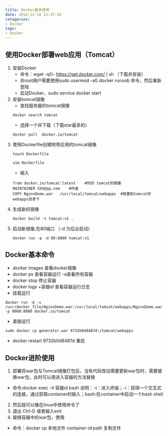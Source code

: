 ```yaml
---
title: Docker基本使用
date: 2018-12-18 22:37:50
categories:
- Docker
tags:
- Docker
---
```

## 使用Docker部署web应用（Tomcat）
1. 安装Docker
    - 命令：wget -qO- https://get.docker.com/ | sh （下载并安装）
    - 非root用户需要使用sudo usermod -aG docker runoob 命令，然后重新登陆
    - 启动Docker，sudo service docker start
2. 安装tomcat镜像
    - 查找服务器的tomcat镜像
    ````
    docker search tomcat 
    ````
    - 选择一个并下载（下载star最多的）
    ````
    docker pull  docker.io/tomcat
    ````
3. 使用Dockerfile创建附带应用的tomcat镜像
    ````
    touch Dockerfile
    
    vim Dockerfile
    ````
    - 输入
    ````
    from docker.io/tomcat:latest    #你的 tomcat的镜像
    MAINTAINER XXX@qq.com    #作者
    COPY NginxDemo.war   /usr/local/tomcat/webapps  #放置到tomcat的webapps目录下
    ````
4. 生成新的镜像
    ````
    docker build -t tomcat:v1 .
    ````
5. 启动新镜像,在80端口 （-d 为后台启动）
    ````
    docker run -p -d 80:8080 tomcat:v1
    ````
## Docker基本命令
- docker images 查看docker镜像
- docker ps   查看容器运行  -a查看所有容器
- docker stop 停止容器
- docker logs +容器id  查看容器运行日志
- 挂载运行
````
docker run -d -v /usr/docker_file/NginxDemo.war:/usr/local/tomcat/webapps/NginxDemo.war -p 8080:8080 docker.io/tomcat 
````
- 直接运行
````
sudo docker cp generator.war 9732b0d8487d:/tomcat/webapps
````
- docker restart 9732b0d8487d 重启

## Docker进阶使用
1. 部署将war包与Tomcat镜像打包后，当有代码改动需要更新war包时，需要替换war包，此时可以用进入容器的方法替换
- 命令:docker exec -it  容器id bash 说明：-t：进入终端；-i：获得一个交互式的连接，通过获取container的输入；bash:在container中启动一个bash shell
2. 然后就可以像在linux中使用命令了
3. 退出 Ctrl-D 或者输入exit
4. 替换容器中的war包，使用
- 命令：docker cp  本地文件  container-id:path 复制文件